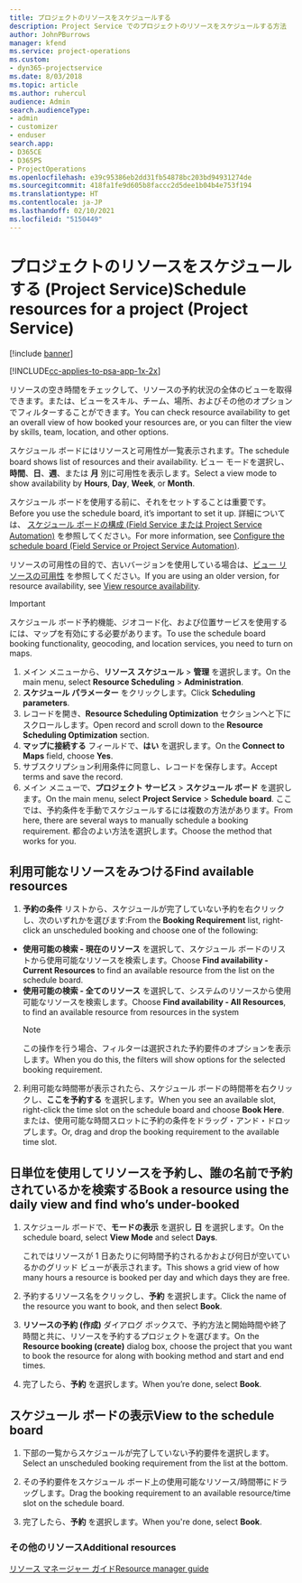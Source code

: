 ```yaml
---
title: プロジェクトのリソースをスケジュールする
description: Project Service でのプロジェクトのリソースをスケジュールする方法
author: JohnPBurrows
manager: kfend
ms.service: project-operations
ms.custom:
- dyn365-projectservice
ms.date: 8/03/2018
ms.topic: article
ms.author: ruhercul
audience: Admin
search.audienceType:
- admin
- customizer
- enduser
search.app:
- D365CE
- D365PS
- ProjectOperations
ms.openlocfilehash: e39c95386eb2dd31fb54878bc203bd94931274de
ms.sourcegitcommit: 418fa1fe9d605b8faccc2d5dee1b04b4e753f194
ms.translationtype: HT
ms.contentlocale: ja-JP
ms.lasthandoff: 02/10/2021
ms.locfileid: "5150449"
---
```

# <a name="schedule-resources-for-a-project-project-service"></a><span data-ttu-id="95704-103">プロジェクトのリソースをスケジュールする (Project Service)</span><span class="sxs-lookup"><span data-stu-id="95704-103">Schedule resources for a project (Project Service)</span></span>

[!include [banner](../includes/psa-now-project-operations.md)]

[!INCLUDE[cc-applies-to-psa-app-1x-2x](../includes/cc-applies-to-psa-app-1x-2x.md)]

<span data-ttu-id="95704-104">リソースの空き時間をチェックして、リソースの予約状況の全体のビューを取得できます。または、ビューをスキル、チーム、場所、およびその他のオプションでフィルターすることができます。</span><span class="sxs-lookup"><span data-stu-id="95704-104">You can check resource availability to get an overall view of how booked your resources are, or you can filter the view by skills, team, location, and other options.</span></span>  
  
<span data-ttu-id="95704-105">スケジュール ボードにはリソースと可用性が一覧表示されます。</span><span class="sxs-lookup"><span data-stu-id="95704-105">The schedule board shows list of resources and their availability.</span></span> <span data-ttu-id="95704-106">ビュー モードを選択し、**時間**、**日**、**週**、または **月** 別に可用性を表示します。</span><span class="sxs-lookup"><span data-stu-id="95704-106">Select a view mode to show availability by **Hours**, **Day**, **Week**, or **Month**.</span></span>  
  
<span data-ttu-id="95704-107">スケジュール ボードを使用する前に、それをセットすることは重要です。</span><span class="sxs-lookup"><span data-stu-id="95704-107">Before you use the schedule board, it’s important to set it up.</span></span> <span data-ttu-id="95704-108">詳細については、 [スケジュール ボードの構成 (Field Service または Project Service Automation)](https://docs.microsoft.com/dynamics365/field-service/configure-schedule-board) を参照してください。</span><span class="sxs-lookup"><span data-stu-id="95704-108">For more information, see [Configure the schedule board (Field Service or Project Service Automation)](https://docs.microsoft.com/dynamics365/field-service/configure-schedule-board).</span></span>
  
<span data-ttu-id="95704-109">リソースの可用性の目的で、古いバージョンを使用している場合は、[ビュー リソースの可用性](../psa/view-resource-availability.md) を参照してください。</span><span class="sxs-lookup"><span data-stu-id="95704-109">If you are using an older version, for resource availability, see [View resource availability](../psa/view-resource-availability.md).</span></span>  

> [!IMPORTANT]
>  <span data-ttu-id="95704-110">スケジュール ボード予約機能、ジオコード化、および位置サービスを使用するには、マップを有効にする必要があります。</span><span class="sxs-lookup"><span data-stu-id="95704-110">To use the schedule board booking functionality, geocoding, and location services, you need to turn on maps.</span></span>  
> 
> 1. <span data-ttu-id="95704-111">メイン メニューから、**リソース スケジュール** > **管理** を選択します。</span><span class="sxs-lookup"><span data-stu-id="95704-111">On the main menu, select **Resource Scheduling** > **Administration**.</span></span>  
> 2. <span data-ttu-id="95704-112">**スケジュール パラメーター** をクリックします。</span><span class="sxs-lookup"><span data-stu-id="95704-112">Click **Scheduling parameters**.</span></span>  
> 3. <span data-ttu-id="95704-113">レコードを開き、**Resource Scheduling Optimization** セクションへと下にスクロールします。</span><span class="sxs-lookup"><span data-stu-id="95704-113">Open record and scroll down to the **Resource Scheduling Optimization** section.</span></span>  
> 4. <span data-ttu-id="95704-114">**マップに接続する** フィールドで、**はい** を選択します。</span><span class="sxs-lookup"><span data-stu-id="95704-114">On the **Connect to Maps** field, choose **Yes**.</span></span>  
> 5. <span data-ttu-id="95704-115">サブスクリプション利用条件に同意し、レコードを保存します。</span><span class="sxs-lookup"><span data-stu-id="95704-115">Accept terms and save the record.</span></span>  
> 6. <span data-ttu-id="95704-116">メイン メニューで、**プロジェクト サービス** > **スケジュール ボード** を選択します。</span><span class="sxs-lookup"><span data-stu-id="95704-116">On the main menu, select **Project Service** > **Schedule board**.</span></span> <span data-ttu-id="95704-117">ここでは、予約条件を手動でスケジュールするには複数の方法があります。</span><span class="sxs-lookup"><span data-stu-id="95704-117">From here, there are several ways to manually schedule a booking requirement.</span></span> <span data-ttu-id="95704-118">都合のよい方法を選択します。</span><span class="sxs-lookup"><span data-stu-id="95704-118">Choose the method that works for you.</span></span>
  
## <a name="find-available-resources"></a><span data-ttu-id="95704-119">利用可能なリソースをみつける</span><span class="sxs-lookup"><span data-stu-id="95704-119">Find available resources</span></span>

1.  <span data-ttu-id="95704-120">**予約の条件** リストから、スケジュールが完了していない予約を右クリックし、次のいずれかを選びます:</span><span class="sxs-lookup"><span data-stu-id="95704-120">From the **Booking Requirement** list, right-click an unscheduled booking and choose one of the following:</span></span>  
  
- <span data-ttu-id="95704-121">**使用可能の検索 - 現在のリソース** を選択して、スケジュール ボードのリストから使用可能なリソースを検索します。</span><span class="sxs-lookup"><span data-stu-id="95704-121">Choose **Find availability - Current Resources** to find an available resource from the list on the schedule board.</span></span>  
- <span data-ttu-id="95704-122">**使用可能の検索 - 全てのリソース** を選択して、システムのリソースから使用可能なリソースを検索します。</span><span class="sxs-lookup"><span data-stu-id="95704-122">Choose **Find availability - All Resources**, to find an available resource from resources in the system</span></span>  
   > [!NOTE]
   >  <span data-ttu-id="95704-123">この操作を行う場合、フィルターは選択された予約要件のオプションを表示します。</span><span class="sxs-lookup"><span data-stu-id="95704-123">When you do this, the filters will show options for the selected booking requirement.</span></span>  
  
2. <span data-ttu-id="95704-124">利用可能な時間帯が表示されたら、スケジュール ボードの時間帯を右クリックし、**ここを予約する** を選択します。</span><span class="sxs-lookup"><span data-stu-id="95704-124">When you see an available slot, right-click the time slot on the schedule board and choose **Book Here**.</span></span> <span data-ttu-id="95704-125">または、使用可能な時間スロットに予約の条件をドラッグ・アンド・ドロップします。</span><span class="sxs-lookup"><span data-stu-id="95704-125">Or, drag and drop the booking requirement to the available time slot.</span></span>  
  

## <a name="book-a-resource-using-the-daily-view-and-find-whos-under-booked"></a><span data-ttu-id="95704-126">日単位を使用してリソースを予約し、誰の名前で予約されているかを検索する</span><span class="sxs-lookup"><span data-stu-id="95704-126">Book a resource using the daily view and find who’s under-booked</span></span>
  
1.  <span data-ttu-id="95704-127">スケジュール ボードで、**モードの表示** を選択し **日** を選択します。</span><span class="sxs-lookup"><span data-stu-id="95704-127">On the schedule board, select **View Mode** and select **Days**.</span></span>  
  
    <span data-ttu-id="95704-128">これではリソースが 1 日あたりに何時間予約されるかおよび何日が空いているかのグリッド ビューが表示されます。</span><span class="sxs-lookup"><span data-stu-id="95704-128">This shows a grid view of how many hours a resource is booked per day and which days they are free.</span></span>  
  
2.  <span data-ttu-id="95704-129">予約するリソース名をクリックし、**予約** を選択します。</span><span class="sxs-lookup"><span data-stu-id="95704-129">Click the name of the resource you want to book, and then select **Book**.</span></span>  
  
3.  <span data-ttu-id="95704-130">**リソースの予約 (作成)** ダイアログ ボックスで、予約方法と開始時間や終了時間と共に、リソースを予約するプロジェクトを選びます。</span><span class="sxs-lookup"><span data-stu-id="95704-130">On the **Resource booking (create)** dialog box, choose the project that you want to book the resource for along with booking method and start and end times.</span></span>  
  
4.  <span data-ttu-id="95704-131">完了したら、**予約** を選択します。</span><span class="sxs-lookup"><span data-stu-id="95704-131">When you’re done, select **Book**.</span></span>  
  
## <a name="view-to-the-schedule-board"></a><span data-ttu-id="95704-132">スケジュール ボードの表示</span><span class="sxs-lookup"><span data-stu-id="95704-132">View to the schedule board</span></span>
  
1.  <span data-ttu-id="95704-133">下部の一覧からスケジュールが完了していない予約要件を選択します。</span><span class="sxs-lookup"><span data-stu-id="95704-133">Select an unscheduled booking requirement from the list at the bottom.</span></span>  
  
2.  <span data-ttu-id="95704-134">その予約要件をスケジュール ボード上の使用可能なリソース/時間帯にドラッグします。</span><span class="sxs-lookup"><span data-stu-id="95704-134">Drag the booking requirement to an available resource/time slot on the schedule board.</span></span>  
  
3.  <span data-ttu-id="95704-135">完了したら、**予約** を選択します。</span><span class="sxs-lookup"><span data-stu-id="95704-135">When you're done, select **Book**.</span></span>  
  
### <a name="additional-resources"></a><span data-ttu-id="95704-136">その他のリソース</span><span class="sxs-lookup"><span data-stu-id="95704-136">Additional resources</span></span>  
 [<span data-ttu-id="95704-137">リソース マネージャー ガイド</span><span class="sxs-lookup"><span data-stu-id="95704-137">Resource manager guide</span></span>](../psa/resource-manager-guide.md)
